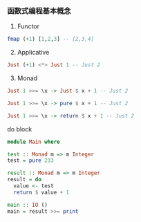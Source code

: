 ### 函数式编程基本概念

1. Functor

```hs
fmap (+1) [1,2,3] -- [2,3,4]
```

2. Applicative

```hs
Just (+1) <*> Just 1 -- Just 2
```

3. Monad

```hs
Just 1 >>= \x -> Just $ x + 1 -- Just 2

Just 1 >>= \x -> pure $ x + 1 -- Just 2

Just 1 >>= \x -> return $ x + 1 -- Just 2
```

do block

```hs
module Main where

test :: Monad m => m Integer
test = pure 233

result :: Monad m => m Integer
result = do
  value <- test
  return $ value + 1

main :: IO ()
main = result >>= print
```
